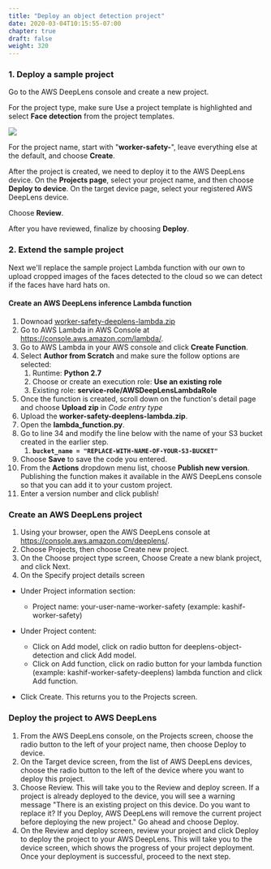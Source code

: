 ```yaml
---
title: "Deploy an object detection project"
date: 2020-03-04T10:15:55-07:00
chapter: true
draft: false
weight: 320
---
```

### 1. Deploy a sample project

Go to the AWS DeepLens console and create a new project.

For the project type, make sure Use a project template is highlighted and select **Face detection** from the project templates.

![](/images/040_track_coffee_consumption/041_prerequisites/coffee-counter-3-2.gif)

For the project name, start with "**worker-safety-**", leave everything else at the default, and choose __Create__.

After the project is created, we need to deploy it to the AWS DeepLens device. On the __Projects page__, select your project name, and then choose __Deploy to device__. On the target device page, select your registered AWS DeepLens device.

Choose __Review__.

After you have reviewed, finalize by choosing __Deploy__.

### 2. Extend the sample project

Next we'll replace the sample project Lambda function with our own to upload cropped images of the faces detected to the cloud so we can detect if the faces have hard hats on. 

#### Create an AWS DeepLens inference Lambda function

1. Downoad [worker-safety-deeplens-lambda.zip](/code/worker-safety/worker-safety-deeplens-lambda.zip)
2. Go to AWS Lambda in AWS Console at https://console.aws.amazon.com/lambda/.
3. Go to AWS Lambda in your AWS console and click **Create Function**.
4. Select **Author from Scratch** and make sure the follow options are selected:
   1. Runtime: **Python 2.7**
   2. Choose or create an execution role: **Use an existing role**
   3. Existing role: **service-role/AWSDeepLensLambdaRole**
5. Once the function is created, scroll down on the function's detail page and choose **Upload zip** in *Code entry type*
6. Upload the **worker-safety-deeplens-lambda.zip**.
7. Open the **lambda_function.py**.
8. Go to line 34 and modify the line below with the name of your S3 bucket created in the earlier step.
   1. **`bucket_name = "REPLACE-WITH-NAME-OF-YOUR-S3-BUCKET"`**
9. Choose **Save** to save the code you entered.
10. From the **Actions** dropdown menu list, choose **Publish new version**. Publishing the function makes it available in the AWS DeepLens console so that you can add it to your custom project.
11. Enter a version number and click publish!

### Create an AWS DeepLens project

1. Using your browser, open the AWS DeepLens console at https://console.aws.amazon.com/deeplens/.
2. Choose Projects, then choose Create new project.
3. On the Choose project type screen, Choose Create a new blank project, and click Next.
4. On the Specify project details screen

* Under Project information section:
    * Project name: your-user-name-worker-safety (example: kashif-worker-safety)
* Under Project content:
    * Click on Add model, click on radio button for deeplens-object-detection and click Add model.
    * Click on Add function, click on radio button for your lambda function (example: kashif-worker-safety-deeplens) lambda function and click Add function.

* Click Create. This returns you to the Projects screen.

### Deploy the project to AWS DeepLens 

1. From the AWS DeepLens console, on the Projects screen, choose the radio button to the left of your project name, then choose Deploy to device.
2. On the Target device screen, from the list of AWS DeepLens devices, choose the radio button to the left of the device where you want to deploy this project.
3. Choose Review. This will take you to the Review and deploy screen.
    If a project is already deployed to the device, you will see a warning message "There is an existing project on this device. Do you want to replace it? If you Deploy, AWS DeepLens will remove the current project before deploying the new project." Go ahead and choose Deploy.
4. On the Review and deploy screen, review your project and click Deploy to deploy the project to your AWS DeepLens. This will take you to the device screen, which shows the progress of your project deployment. Once your deployment is successful, proceed to the next step.


